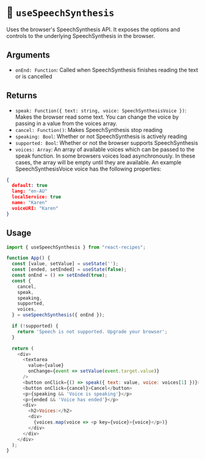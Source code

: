 # 🍗 `useSpeechSynthesis`

Uses the browser's SpeechSynthesis API. It exposes the options and controls to the underlying SpeechSynthesis in the browser.

## Arguments

- `onEnd: Function`: Called when SpeechSynthesis finishes reading the text or is cancelled

## Returns

- `speak: Function({ text: string, voice: SpeechSynthesisVoice })`: Makes the browser read some text. You can change the voice by passing in a value from the voices array.
- `cancel: Function()`: Makes SpeechSynthesis stop reading
- `speaking: Bool`: Whether or not SpeechSynthesis is actively reading
- `supported: Bool`: Whether or not the browser supports SpeechSynthesis
- `voices: Array`: An array of available voices which can be passed to the speak function. In some browsers voices load asynchronously. In these cases, the array will be empty until they are available. An example SpeechSynthesisVoice voice has the following properties:
```json
{
  default: true
  lang: "en-AU"
  localService: true
  name: "Karen"
  voiceURI: "Karen"
}
```

## Usage

```js
import { useSpeechSynthesis } from "react-recipes";

function App() {
  const [value, setValue] = useState('');
  const [ended, setEnded] = useState(false);
  const onEnd = () => setEnded(true);
  const {
    cancel,
    speak,
    speaking,
    supported,
    voices,
  } = useSpeechSynthesis({ onEnd });

  if (!supported) {
    return 'Speech is not supported. Upgrade your browser';
  }

  return (
    <div>
      <textarea
        value={value}
        onChange={event => setValue(event.target.value)}
      />
      <button onClick={() => speak({ text: value, voice: voices[1] })}>Speak</button>
      <button onClick={cancel}>Cancel</button>
      <p>{speaking && 'Voice is speaking'}</p>
      <p>{ended && 'Voice has ended'}</p>
      <div>
        <h2>Voices:</h2>
        <div>
          {voices.map(voice => <p key={voice}>{voice}</p>)}
        </div>
      </div>
    </div>
  );
}
```